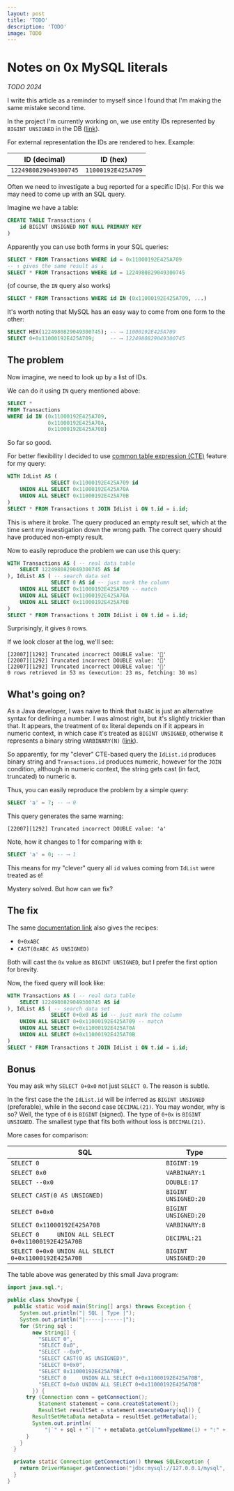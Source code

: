 ```yaml
---
layout: post
title: 'TODO'
description: 'TODO'
image: TODO
---
```


# Notes on 0x MySQL literals

_TODO 2024_

I write this article as a reminder to myself since I found that I'm making the same mistake second time.

In the project I'm currently working on, we use entity IDs represented by `BIGINT UNSIGNED` in the DB ([link](https://dev.mysql.com/doc/refman/8.4/en/integer-types.html)).

For external representation the IDs are rendered to hex. Example:

| ID (decimal)          | ID (hex)           |
|-----------------------|--------------------|
| `1224980829049300745` | `11000192E425A709` |

Often we need to investigate a bug reported for a specific ID(s). For this we may need to come up with an SQL query.

Imagine we have a table:
```sql
CREATE TABLE Transactions (
    id BIGINT UNSIGNED NOT NULL PRIMARY KEY
)
```

Apparently you can use both forms in your SQL queries:

```sql
SELECT * FROM Transactions WHERE id = 0x11000192E425A709
-- ↑ gives the same result as ↓
SELECT * FROM Transactions WHERE id = 1224980829049300745
```

(of course, the `IN` query also works)
```sql
SELECT * FROM Transactions WHERE id IN (0x11000192E425A709, ...)
```

It's worth noting that MySQL has an easy way to come from one form to the other:

```sql
SELECT HEX(1224980829049300745); -- ⟶ 11000192E425A709
SELECT 0+0x11000192E425A709;     -- ⟶ 1224980829049300745
```

## The problem

Now imagine, we need to look up by a list of IDs.

We can do it using `IN` query mentioned above:

```sql
SELECT *
FROM Transactions
WHERE id IN (0x11000192E425A709,
             0x11000192E425A70A,
             0x11000192E425A70B)
```

So far so good.

For better flexibility I decided to use [common table expression (CTE)](https://dev.mysql.com/doc/refman/8.4/en/with.html) feature for my query:

```sql
WITH IdList AS (
              SELECT 0x11000192E425A709 id
    UNION ALL SELECT 0x11000192E425A70A
    UNION ALL SELECT 0x11000192E425A70B
)
SELECT * FROM Transactions t JOIN IdList i ON t.id = i.id;
```
      
This is where it broke. The query produced an empty result set, which at the time sent my investigation down the wrong path. The correct query should have produced non-empty result.
      
Now to easily reproduce the problem we can use this query:

```sql
WITH Transactions AS ( -- real data table
    SELECT 1224980829049300745 AS id
), IdList AS ( -- search data set
              SELECT 0 AS id -- just mark the column
    UNION ALL SELECT 0x11000192E425A709 -- match
    UNION ALL SELECT 0x11000192E425A70A
    UNION ALL SELECT 0x11000192E425A70B
)
SELECT * FROM Transactions t JOIN IdList i ON t.id = i.id;
```

Surprisingly, it gives `0` rows.

If we look closer at the log, we'll see:
```
[22007][1292] Truncated incorrect DOUBLE value: ''
[22007][1292] Truncated incorrect DOUBLE value: ''
[22007][1292] Truncated incorrect DOUBLE value: ''
0 rows retrieved in 53 ms (execution: 23 ms, fetching: 30 ms)
```

## What's going on?

As a Java developer, I was naive to think that `0xABC` is just an alternative syntax for defining a number. I was almost right, but it's slightly trickier than that. It appears, the treatment of `0x` literal depends on if it appears in numeric context, in which case it's treated as `BIGINT UNSIGNED`, otherwise it represents a binary string `VARBINARY(N)` ([link](https://dev.mysql.com/doc/refman/8.4/en/hexadecimal-literals.html)). 

So apparently, for my "clever" CTE-based query the `IdList.id` produces binary string and `Transactions.id` produces numeric, however for the `JOIN` condition, although in numeric context, the string gets cast (in fact, truncated) to numeric `0`.

Thus, you can easily reproduce the problem by a simple query:
```sql
SELECT 'a' = 7; -- ⟶ 0
```
This query generates the same warning:
```
[22007][1292] Truncated incorrect DOUBLE value: 'a'
```

Note, how it changes to 1 for comparing with `0`:
```sql
SELECT 'a' = 0; -- ⟶ 1
```

This means for my "clever" query all `id` values coming from `IdList` were treated as `0`!

Mystery solved. But how can we fix?

## The fix

The same [documentation link](https://dev.mysql.com/doc/refman/8.4/en/hexadecimal-literals.html) also gives the recipes:

- `0+0xABC`
- `CAST(0xABC AS UNSIGNED)`

Both will cast the `0x` value as `BIGINT UNSIGNED`, but I prefer the first option for brevity.

Now, the fixed query will look like:

```sql
WITH Transactions AS ( -- real data table
    SELECT 1224980829049300745 AS id
), IdList AS ( -- search data set
              SELECT 0+0x0 AS id -- just mark the column
    UNION ALL SELECT 0+0x11000192E425A709 -- match
    UNION ALL SELECT 0+0x11000192E425A70A
    UNION ALL SELECT 0+0x11000192E425A70B
)
SELECT * FROM Transactions t JOIN IdList i ON t.id = i.id;
```

## Bonus

You may ask why `SELECT 0+0x0` not just `SELECT 0`. The reason is subtle.

In the first case the the `IdList.id` will be inferred as `BIGINT UNSIGNED` (preferable), while in the second case `DECIMAL(21)`. You may wonder, why is so? Well, the type of `0` is `BIGINT` (signed). The type of `0+0x` is `BIGINT UNSIGNED`. The smallest type that fits both without loss is `DECIMAL(21)`.

More cases for comparison:

| SQL | Type |
|-----|------|
|`SELECT 0`|`BIGINT:19`|
|`SELECT 0x0`|`VARBINARY:1`|
|`SELECT --0x0`|`DOUBLE:17`|
|`SELECT CAST(0 AS UNSIGNED)`|`BIGINT UNSIGNED:20`|
|`SELECT 0+0x0`|`BIGINT UNSIGNED:20`|
|`SELECT 0x11000192E425A70B`|`VARBINARY:8`|
|`SELECT 0     UNION ALL SELECT 0+0x11000192E425A70B`|`DECIMAL:21`|
|`SELECT 0+0x0 UNION ALL SELECT 0+0x11000192E425A70B`|`BIGINT UNSIGNED:20`|

The table above was generated by this small Java program:

```java
import java.sql.*;

public class ShowType {
  public static void main(String[] args) throws Exception {
    System.out.println("| SQL | Type |");
    System.out.println("|-----|------|");
    for (String sql :
        new String[] {
          "SELECT 0",
          "SELECT 0x0",
          "SELECT --0x0",
          "SELECT CAST(0 AS UNSIGNED)",
          "SELECT 0+0x0",
          "SELECT 0x11000192E425A70B",
          "SELECT 0     UNION ALL SELECT 0+0x11000192E425A70B",
          "SELECT 0+0x0 UNION ALL SELECT 0+0x11000192E425A70B"
        }) {
      try (Connection conn = getConnection();
          Statement statement = conn.createStatement();
          ResultSet resultSet = statement.executeQuery(sql)) {
        ResultSetMetaData metaData = resultSet.getMetaData();
        System.out.println(
            "|`" + sql + "`|`" + metaData.getColumnTypeName(1) + ":" + metaData.getPrecision(1) + "`|");
      }
    }
  }

  private static Connection getConnection() throws SQLException {
    return DriverManager.getConnection("jdbc:mysql://127.0.0.1/mysql", "root", "root");
  }
}
```
